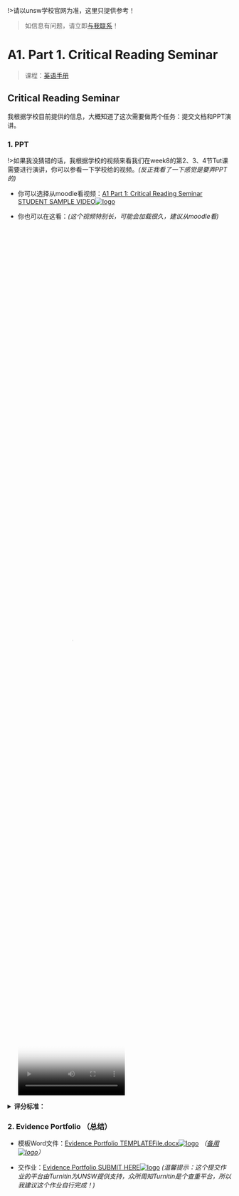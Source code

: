 !>请以unsw学校官网为准，这里只提供参考！ 

>如信息有问题，请立即[与我联系](/help/?id=关于我)！

# A1. Part 1. Critical Reading Seminar

>课程：[英语手册](/DPGE1001/)

## Critical Reading Seminar

 我根据学校目前提供的信息，大概知道了这次需要做两个任务：提交文档和PPT演讲。

### 1. PPT

!>如果我没猜错的话，我根据学校的视频来看我们在week8的第2、3、4节Tut课需要进行演讲，你可以参看一下学校给的视频。_(反正我看了一下感觉是要弄PPT的)_

  * 你可以选择从moodle看视频：[A1 Part 1: Critical Reading Seminar STUDENT SAMPLE VIDEO![logo](../../../../../logosvg01.svg)](https://moodle.telt.unsw.edu.au/mod/resource/view.php?id=4551463)
  * 你也可以在这看：_(这个视频特别长，可能会加载很久，建议从moodle看)_

    <video src="https://unsw.cdn.t.bigtomcat.com/unsw_docs/2022/2022T2/2022T2_DPGE1001/video/1641267090059_crs_student_samples_portalHigh_YouTube.mp4" controls controlslist="nodownload" width="50%" height="50%" poster="/file/black.jpg">此处应该有个视频，但是你现在用的浏览器好像不支持哦！换个浏览器试试</video>

  <details>
  <summary><b>评分标准：</b></summary>
   <p><img src="/homework/DPGE1001/work/work04_A1Part1_Critical_Reading_Seminar/./file/CAL%201%20A1%20Part%201%20Critical%20Reading%20Seminar_Feedback%20Report-1.png" data-origin="./file/CAL%201%20A1%20Part%201%20Critical%20Reading%20Seminar_Feedback%20Report-1.png" alt="logo" width="800">
  <img src="/homework/DPGE1001/work/work04_A1Part1_Critical_Reading_Seminar/./file/CAL%201%20A1%20Part%201%20Critical%20Reading%20Seminar_Feedback%20Report-2.png" data-origin="./file/CAL%201%20A1%20Part%201%20Critical%20Reading%20Seminar_Feedback%20Report-2.png" alt="logo" width="800"></p>
  </details>

### 2. Evidence Portfolio （总结）

  * 模板Word文件：[Evidence Portfolio TEMPLATEFile.docx![logo](../../../../../logosvg01.svg)](https://moodle.telt.unsw.edu.au/mod/resource/view.php?id=4551465) _（[备用![logo](../../../../../logosvg01.svg)](https://unsw.cdn.t.bigtomcat.com/unsw_docs/2022/2022T2/2022T2_DPGE1001/docs/A1%20Part%201%20CRS%20Evidence%20Portfolio%20TEMPLATE.docx)）_

  * 交作业：[Evidence Portfolio SUBMIT HERE![logo](../../../../../logosvg01.svg)](https://moodle.telt.unsw.edu.au/mod/turnitintooltwo/view.php?id=4629989) _(温馨提示：这个提交作业的平台由Turnitin为UNSW提供支持，众所周知Turnitin是个查重平台，所以我建议这个作业自行完成！)_
